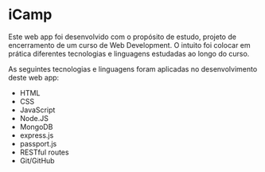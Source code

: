 # iCamp

Este web app foi desenvolvido com o propósito de estudo, projeto de encerramento de um curso de Web Development. O intuito foi colocar em prática diferentes tecnologias e linguagens estudadas ao longo do curso.

As seguintes tecnologias e linguagens foram aplicadas no desenvolvimento deste web app:

- HTML
- CSS
- JavaScript
- Node.JS
- MongoDB
- express.js
- passport.js
- RESTful routes
- Git/GitHub
